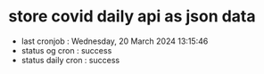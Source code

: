 # store covid daily api as json data

- last cronjob : Wednesday, 20 March 2024 13:15:46
- status og cron : success
- status daily cron : success
      
      
